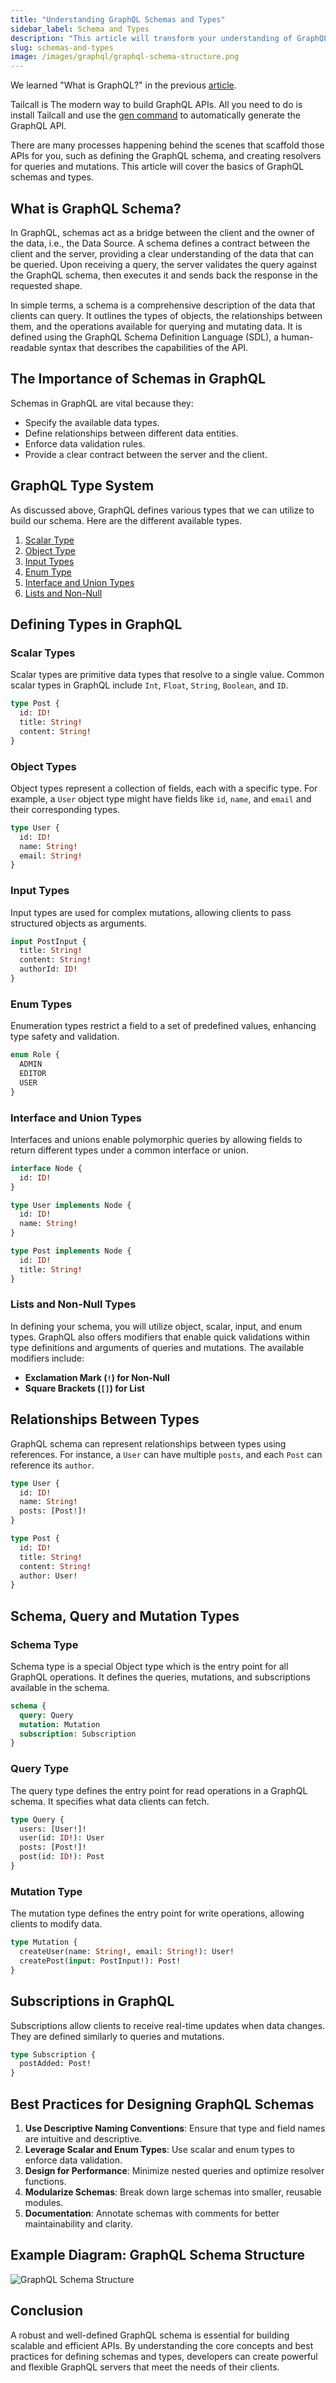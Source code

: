```yaml
---
title: "Understanding GraphQL Schemas and Types"
sidebar_label: Schema and Types
description: "This article will transform your understanding of GraphQL. Dive deep into GraphQL schemas, learning how to define, implement, and optimize them."
slug: schemas-and-types
image: /images/graphql/graphql-schema-structure.png
---
```


<head>
  <meta property="og:type" content="article"/>
  <title>Understanding GraphQL Schemas and Types</title>
</head>

We learned "What is GraphQL?" in the previous [article](/graphql/what-is-graphql.md).

Tailcall is The modern way to build GraphQL APIs. All you need to do is install Tailcall and use the [gen command](/docs/tailcall-graphql-cli#gen) to automatically generate the GraphQL API.

There are many processes happening behind the scenes that scaffold those APIs for you, such as defining the GraphQL schema, and creating resolvers for queries and mutations. This article will cover the basics of GraphQL schemas and types.

## What is GraphQL Schema?

In GraphQL, schemas act as a bridge between the client and the owner of the data, i.e., the Data Source. A schema defines a contract between the client and the server, providing a clear understanding of the data that can be queried. Upon receiving a query, the server validates the query against the GraphQL schema, then executes it and sends back the response in the requested shape.

In simple terms, a schema is a comprehensive description of the data that clients can query. It outlines the types of objects, the relationships between them, and the operations available for querying and mutating data. It is defined using the GraphQL Schema Definition Language (SDL), a human-readable syntax that describes the capabilities of the API.

## The Importance of Schemas in GraphQL

Schemas in GraphQL are vital because they:

- Specify the available data types.
- Define relationships between different data entities.
- Enforce data validation rules.
- Provide a clear contract between the server and the client.

## GraphQL Type System

As discussed above, GraphQL defines various types that we can utilize to build our schema. Here are the different available types.

1. [Scalar Type](#scalar-types)
2. [Object Type](#object-types)
3. [Input Types](#input-types)
4. [Enum Type](#enum-types)
5. [Interface and Union Types](#interface-and-union-types)
6. [Lists and Non-Null](#lists-and-non-null-types)

## Defining Types in GraphQL

### Scalar Types

Scalar types are primitive data types that resolve to a single value. Common scalar types in GraphQL include `Int`, `Float`, `String`, `Boolean`, and `ID`.

```graphql
type Post {
  id: ID!
  title: String!
  content: String!
}
```

### Object Types

Object types represent a collection of fields, each with a specific type. For example, a `User` object type might have fields like `id`, `name`, and `email` and their corresponding types.

```graphql
type User {
  id: ID!
  name: String!
  email: String!
}
```

### Input Types

Input types are used for complex mutations, allowing clients to pass structured objects as arguments.

```graphql
input PostInput {
  title: String!
  content: String!
  authorId: ID!
}
```

### Enum Types

Enumeration types restrict a field to a set of predefined values, enhancing type safety and validation.

```graphql
enum Role {
  ADMIN
  EDITOR
  USER
}
```

### Interface and Union Types

Interfaces and unions enable polymorphic queries by allowing fields to return different types under a common interface or union.

```graphql
interface Node {
  id: ID!
}

type User implements Node {
  id: ID!
  name: String!
}

type Post implements Node {
  id: ID!
  title: String!
}
```

### Lists and Non-Null Types

In defining your schema, you will utilize object, scalar, input, and enum types. GraphQL also offers modifiers that enable quick validations within type definitions and arguments of queries and mutations. The available modifiers include:

- **Exclamation Mark (`!`) for Non-Null**
- **Square Brackets (`[]`) for List**

## Relationships Between Types

GraphQL schema can represent relationships between types using references. For instance, a `User` can have multiple `posts`, and each `Post` can reference its `author`.

```graphql
type User {
  id: ID!
  name: String!
  posts: [Post!]!
}

type Post {
  id: ID!
  title: String!
  content: String!
  author: User!
}
```

## Schema, Query and Mutation Types

### Schema Type

Schema type is a special Object type which is the entry point for all GraphQL operations. It defines the queries, mutations, and subscriptions available in the schema.

```graphql
schema {
  query: Query
  mutation: Mutation
  subscription: Subscription
}
```

### Query Type

The query type defines the entry point for read operations in a GraphQL schema. It specifies what data clients can fetch.

```graphql
type Query {
  users: [User!]!
  user(id: ID!): User
  posts: [Post!]!
  post(id: ID!): Post
}
```

### Mutation Type

The mutation type defines the entry point for write operations, allowing clients to modify data.

```graphql
type Mutation {
  createUser(name: String!, email: String!): User!
  createPost(input: PostInput!): Post!
}
```

## Subscriptions in GraphQL

Subscriptions allow clients to receive real-time updates when data changes. They are defined similarly to queries and mutations.

```graphql
type Subscription {
  postAdded: Post!
}
```

## Best Practices for Designing GraphQL Schemas

1. **Use Descriptive Naming Conventions**: Ensure that type and field names are intuitive and descriptive.
2. **Leverage Scalar and Enum Types**: Use scalar and enum types to enforce data validation.
3. **Design for Performance**: Minimize nested queries and optimize resolver functions.
4. **Modularize Schemas**: Break down large schemas into smaller, reusable modules.
5. **Documentation**: Annotate schemas with comments for better maintainability and clarity.

## Example Diagram: GraphQL Schema Structure

![GraphQL Schema Structure](../static/images/graphql/graphql-schema-structure.png)

## Conclusion

A robust and well-defined GraphQL schema is essential for building scalable and efficient APIs. By understanding the core concepts and best practices for defining schemas and types, developers can create powerful and flexible GraphQL servers that meet the needs of their clients.
